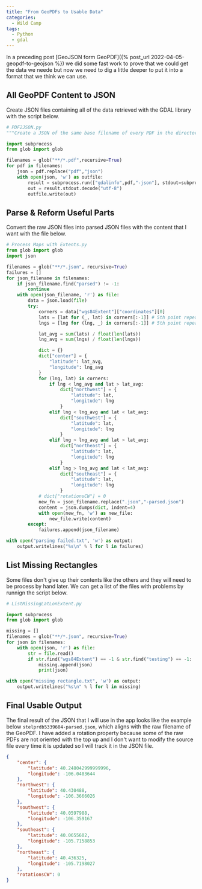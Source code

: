 ```yaml
---
title: "From GeoPDFs to Usable Data"
categories:
  - Wild Camp
tags:
  - Python
  - gdal
---
```


In a preceding post [GeoJSON form GeoPDF]({% post_url 2022-04-05-geopdf-to-geojson %}) we did some fast work to prove that we could get the data we neede but now we need to dig a little deeper to put it into a format that we think we can use. 

## All GeoPDF Content to JSON
Create JSON files containing all of the data retrieved with the GDAL library with the script below.

```python
# PDF2JSON.py
"""Create a JSON of the same base filename of every PDF in the directory, recursively, in-place"""

import subprocess
from glob import glob

filenames = glob("**/*.pdf",recursive=True)
for pdf in filenames:
	json = pdf.replace("pdf","json")
	with open(json, 'w') as outfile:
		result = subprocess.run(["gdalinfo",pdf,"-json"], stdout=subprocess.PIPE)
		out = result.stdout.decode("utf-8")
		outfile.write(out)
```

## Parse & Reform Useful Parts
Convert the raw JSON files into parsed JSON files with the content that I want with the file below.

```python
# Process Maps with Extents.py
from glob import glob
import json

filenames = glob("**/*.json", recursive=True)
failures = []
for json_filename in filenames:
    if json_filename.find("parsed") != -1:
        continue
    with open(json_filename, 'r') as file:
        data = json.load(file)
        try:
            corners = data["wgs84Extent"]["coordinates"][0]
            lats = [lat for (_, lat) in corners[:-1]] # 5th point repeats first so slice
            lngs = [lng for (lng, _) in corners[:-1]] # 5th point repeats first so slice

            lat_avg = sum(lats) / float(len(lats))
            lng_avg = sum(lngs) / float(len(lngs))

            dict = {}
            dict["center"] = {
                "latitude": lat_avg,
                "longitude": lng_avg
            }
            for (lng, lat) in corners:
                if lng < lng_avg and lat > lat_avg:
                    dict["northwest"] = {
                        "latitude": lat,
                        "longitude": lng
                    }
                elif lng < lng_avg and lat < lat_avg:
                    dict["southwest"] = {
                        "latitude": lat,
                        "longitude": lng
                    }
                elif lng > lng_avg and lat > lat_avg:
                    dict["northeast"] = {
                        "latitude": lat,
                        "longitude": lng
                    }
                elif lng > lng_avg and lat < lat_avg:
                    dict["southeast"] = {
                        "latitude": lat,
                        "longitude": lng
                    }
            # dict["rotationsCW"] = 0
            new_fn = json_filename.replace(".json","-parsed.json")
            content = json.dumps(dict, indent=4)
            with open(new_fn, 'w') as new_file:
                new_file.write(content)
        except:
            failures.append(json_filename)

with open("parsing failed.txt", 'w') as output:
    output.writelines("%s\n" % l for l in failures)
```

## List Missing Rectangles
Some files don't give up their contents like the others and they will need to be process by hand later. We can get a list of the files with problems by runnign the script below.

```python
# ListMissingLatLonExtent.py

import subprocess
from glob import glob

missing = []
filenames = glob("**/*.json", recursive=True)
for json in filenames:
    with open(json, 'r') as file:
        str = file.read()
        if str.find("wgs84Extent") == -1 & str.find("testing") == -1:
            missing.append(json)
            print(json)

with open("missing rectangle.txt", 'w') as output:
    output.writelines("%s\n" % l for l in missing)
```

## Final Usable Output
The final result of the JSON that I will use in the app looks like the example below `stelprdb5339604-parsed.json`, which aligns with the raw filename of the GeoPDF. I have added a rotation property because some of the raw PDFs are not oriented with the top up and I don't want to modify the source file every time it is updated so I will track it in the JSON file.

```json
{
    "center": {
        "latitude": 40.248042999999996,
        "longitude": -106.0403644
    },
    "northwest": {
        "latitude": 40.430488,
        "longitude": -106.3666026
    },
    "southwest": {
        "latitude": 40.0597988,
        "longitude": -106.359167
    },
    "southeast": {
        "latitude": 40.0655602,
        "longitude": -105.7158853
    },
    "northeast": {
        "latitude": 40.436325,
        "longitude": -105.7198027
    },
    "rotationsCW": 0
}
```